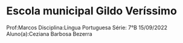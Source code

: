  # Escola municipal Gildo Veríssimo
Prof:Marcos 
Disciplina:Língua Portuguesa
Série: 7°B
15/09/2022
Aluno(a):Ceziana Barbosa Bezerra

